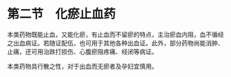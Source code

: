 # 第二节　化瘀止血药

本类药物既能止血，又能化瘀，有止血而不留瘀的特点，主治瘀血内阻，血不循经之出血病证。若随证配伍，也可用于其他各种出血证。此外，部分药物尚能消肿、止痛，还可用治跌打损伤、心腹瘀阻疼痛、经闭等病证。

本类药物具行散之性，对于出血而无瘀者及孕妇宜慎用。
